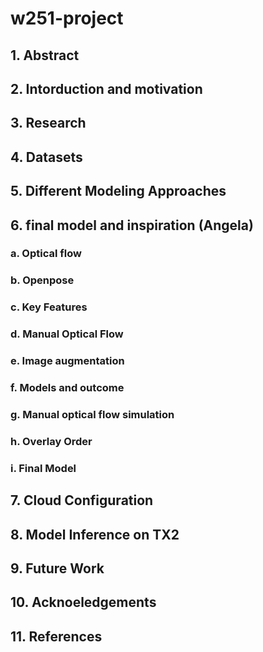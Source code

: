 # w251-project


## 1. Abstract

## 2. Intorduction and motivation

## 3. Research

## 4. Datasets

## 5. Different Modeling Approaches

## 6. final model and inspiration (Angela)
### a. Optical flow
### b. Openpose
### c. Key Features
### d. Manual Optical Flow
### e. Image augmentation
### f. Models and outcome
### g. Manual optical flow simulation
### h. Overlay Order
### i. Final Model

## 7. Cloud Configuration

## 8. Model Inference on TX2

## 9. Future Work

## 10. Acknoeledgements

## 11. References



